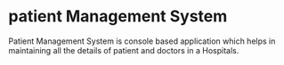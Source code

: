 # patient Management System
Patient Management System is console based application which helps in maintaining all the details of patient and doctors in a Hospitals.
